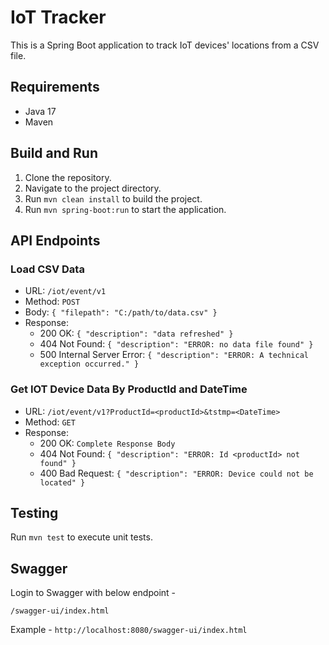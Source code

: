 # IoT Tracker

This is a Spring Boot application to track IoT devices' locations from a CSV file.

## Requirements

- Java 17
- Maven

## Build and Run

1. Clone the repository.
2. Navigate to the project directory.
3. Run `mvn clean install` to build the project.
4. Run `mvn spring-boot:run` to start the application.

## API Endpoints

### Load CSV Data

- URL: `/iot/event/v1`
- Method: `POST`
- Body: `{ "filepath": "C:/path/to/data.csv" }`
- Response:
    - 200 OK: `{ "description": "data refreshed" }`
    - 404 Not Found: `{ "description": "ERROR: no data file found" }`
    - 500 Internal Server Error: `{ "description": "ERROR: A technical exception occurred." }`

### Get IOT Device Data By ProductId and DateTime

- URL: `/iot/event/v1?ProductId=<productId>&tstmp=<DateTime>`
- Method: `GET`
- Response:
    - 200 OK: `Complete Response Body`
    - 404 Not Found: `{ "description": "ERROR: Id <productId> not found" }`
    - 400 Bad Request: `{ "description": "ERROR: Device could not be located" }`

## Testing

Run `mvn test` to execute unit tests.

## Swagger

Login to Swagger with below endpoint - 

`/swagger-ui/index.html`

Example - `http://localhost:8080/swagger-ui/index.html`
